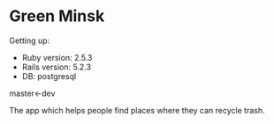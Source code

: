 # Green Minsk

Getting up:

* Ruby version: 2.5.3
* Rails version: 5.2.3
* DB: postgresql

master<-dev

The app which helps people find places where they can recycle trash.
